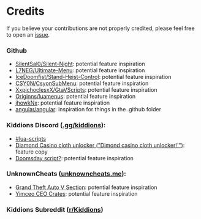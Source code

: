 Credits
=======

If you believe your contributions are not properly credited, please feel free to open an [issue](https://github.com/pierrelasse/YimStuff/issues/new/choose).

### Github
   - [SilentSal0/Silent-Night](https://github.com/SilentSal0/Silent-Night): potential feature inspiration
   - [L7NEG/Ultimate-Menu](https://github.com/L7NEG/Ultimate-Menu): potential feature inspiration
   - [IceDoomfist/Stand-Heist-Control](https://github.com/IceDoomfist/Stand-Heist-Control): potential feature inspiration
   - [CSY0N/CsyonSubMenu](https://github.com/CSY0N/CsyonSubMenu): potential feature inspiration
   - [XxpichoclesxX/GtaVScripts](https://github.com/XxpichoclesxX/GtaVScripts): potential feature inspiration
   - [Originns/luamenus](https://github.com/Originns/luamenus): potential feature inspiration
   - [jhowkNx](https://github.com/jhowkNx/): potential feature inspiration
   - [angular/angular](https://github.com/angular/angular): inspiration for things in the .github folder

### Kiddions Discord ([.gg/kiddions](https://discord.com/invite/kiddions)):
   - [#lua-scripts](https://discord.com/channels/872637249081180222/935720668270579763/1150764224767873105)
   - [Diamond Casino cloth unlocker ("Dimond casino cloth unlocker!'")](https://discord.com/channels/872637249081180222/935720668270579763/1150483595023106108): feature copy
   - [Doomsday script?](https://discord.com/channels/872637249081180222/935720668270579763/1143939943450816613): potential feature inspiration

### UnknownCheats ([unknowncheats.me](https://unknowncheats.me)):
   - [Grand Theft Auto V Section](https://www.unknowncheats.me/forum/grand-theft-auto-v/): potential feature inspiration
   - [Yimceo CEO Crates](https://www.unknowncheats.me/forum/grand-theft-auto-v/591335-yimceo-ceo-crates-method-yimmenu.html): potential feature inspiration

### Kiddions Subreddit ([r/Kiddions](https://www.reddit.com/r/Kiddions/))
